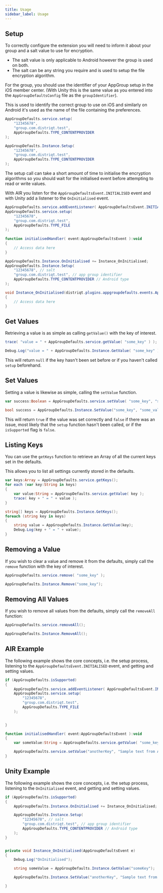 ```yaml
---
title: Usage
sidebar_label: Usage
---
```


## Setup 

To correctly configure the extension you will need to inform it about your group and a salt value to use for encryption.

- The salt value is only applicable to Android however the group is used on both. 
- The salt can be any string you require and is used to setup the file encryption algorithm. 


For the group, you should use the identifier of your AppGroup setup in the iOS member center. (With Unity this is the same value as you entered into the `AppGroupDefaultsConfig` file as the `groupIdentifier`).

This is used to identify the correct group to use on iOS and similarly on Android it's used as the name of the file containing the preferences.

```actionscript title="AIR"
AppGroupDefaults.service.setup( 
	"12345678", 
	"group.com.distriqt.test", 
	AppGroupDefaults.TYPE_CONTENTPROVIDER 
);
```

```csharp title="Unity"
AppGroupDefaults.Instance.Setup( 
	"12345678", 
	"group.com.distriqt.test", 
	AppGroupDefaults.TYPE_CONTENTPROVIDER 
);
```


The setup call can take a short amount of time to initialise the encryption algorithms so you should wait for the initialised event before attempting to read or write values.

With AIR you listen for the `AppGroupDefaultsEvent.INITIALISED` event and with Unity add a listener to the `OnInitialised` event.


```actionscript title="AIR"
AppGroupDefaults.service.addEventListener( AppGroupDefaultsEvent.INITIALISED, initialisedHandler );
AppGroupDefaults.service.setup( 
	"12345678", 
	"group.com.distriqt.test",
	AppGroupDefaults.TYPE_FILE 
);
					
function initialisedHandler( event:AppGroupDefaultsEvent ):void
{
	// Access data here
}
```


```csharp title="Unity"
AppGroupDefaults.Instance.OnInitialised += Instance_OnInitialised;
AppGroupDefaults.Instance.Setup(
	"12345678", // salt
	"group.com.distriqt.test", // app group identifier
	AppGroupDefaults.TYPE_CONTENTPROVIDER // Android type
);

void Instance_OnInitialised(distriqt.plugins.appgroupdefaults.events.AppGroupDefaultsEvent e)
{
	// Access data here
}
```


## Get Values

Retrieving a value is as simple as calling `getValue()` with the key of interest.

```actionscript title="AIR"
trace( "value = " + AppGroupDefaults.service.getValue( "some_key" ) );
```

```csharp title="Unity"
Debug.Log("value = " + AppGroupDefaults.Instance.GetValue( "some_key" ));
```


This will return `null` if the key hasn't been set before or if you haven't called `setup` beforehand.


## Set Values

Setting a value is likewise as simple, calling the `setValue` function.

```actionscript title="AIR"
var success:Boolean = AppGroupDefaults.service.setValue( "some_key", "some_value" );
```

```csharp title="Unity"
bool success = AppGroupDefaults.Instance.SetValue("some_key", "some_value");
```


This will return `true` if the value was set correctly and `false` if there was an issue, most likely 
that the `setup` function hasn't been called, or if the `isSupported` flag is `false`.


## Listing Keys

You can use the `getKeys` function to retrieve an Array of all the current keys
set in the defaults. 

This allows you to list all settings currently stored in the defaults.

```actionscript title="AIR"
var keys:Array = AppGroupDefaults.service.getKeys();
for each (var key:String in keys)
{
	var value:String = AppGroupDefaults.service.getValue( key );
	trace( key + " = " + value );
}
```

```csharp title="Unity"
string[] keys = AppGroupDefaults.Instance.GetKeys();
foreach (string key in keys)
{
	string value = AppGroupDefaults.Instance.GetValue(key);
	Debug.Log(key + " = " + value);
}
```

## Removing a Value

If you wish to clear a value and remove it from the defaults, simply call the `remove` function with the key of interest.

```actionscript title="AIR"
AppGroupDefaults.service.remove( "some_key" );
```

```csharp title="Unity"
AppGroupDefaults.Instance.Remove("some_key");
```

## Removing All Values

If you wish to remove all values from the defaults, simply call the `removeAll` function:

```actionscript title="AIR"
AppGroupDefaults.service.removeAll();
```

```csharp title="Unity"
AppGroupDefaults.Instance.RemoveAll();
```



## AIR Example

The following example shows the core concepts, i.e. the setup process, listening to the `AppGroupDefaultsEvent.INITIALISED` event, 
and getting and setting values.


```actionscript title="AIR"
if (AppGroupDefaults.isSupported)
{
	AppGroupDefaults.service.addEventListener( AppGroupDefaultsEvent.INITIALISED, initialisedHandler );
	AppGroupDefaults.service.setup( 
		"12345678", 
		"group.com.distriqt.test",
		AppGroupDefaults.TYPE_FILE 
	);
						

}

function initialisedHandler( event:AppGroupDefaultsEvent ):void
{
	var someValue:String = AppGroupDefaults.service.getValue( "some_key" );

    AppGroupDefaults.service.setValue("anotherKey", "Sample text from AIR!");
}
```


## Unity Example

The following example shows the core concepts, i.e. the setup process, listening to the `OnInitialised` event, 
and getting and setting values.


```csharp title="Unity"
if (AppGroupDefaults.isSupported)
{
	AppGroupDefaults.Instance.OnInitialised += Instance_OnInitialised;

	AppGroupDefaults.Instance.Setup(
		"12345678", // salt
		"group.com.distriqt.test", // app group identifier
		AppGroupDefaults.TYPE_CONTENTPROVIDER // Android type
	);
}


private void Instance_OnInitialised(AppGroupDefaultsEvent e)
{
	Debug.Log("OnInitialised");

	string someValue = AppGroupDefaults.Instance.GetValue("someKey");

    AppGroupDefaults.Instance.SetValue("anotherKey", "Sample text from Unity!");

}
```


